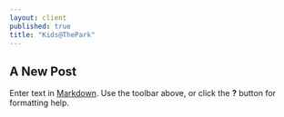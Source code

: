 ```yaml
---
layout: client
published: true
title: "Kids@ThePark"
---
```


## A New Post

Enter text in [Markdown](http://daringfireball.net/projects/markdown/). Use the toolbar above, or click the **?** button for formatting help.
